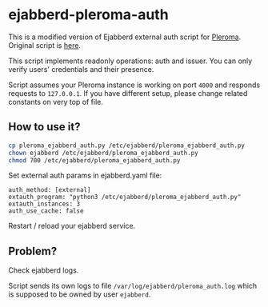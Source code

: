 # ejabberd-pleroma-auth

This is a modified version of Ejabberd external auth script for [Pleroma](https://pleroma.social/). Original script is [here](https://github.com/processone/ejabberd/blob/master/test/ejabberd_SUITE_data/extauth.py).

This script implements readonly operations: auth and issuer. You can only verify users' credentials and their presence.  

Script assumes your Pleroma instance is working on port `4000` and responds requests to `127.0.0.1`. If you have different setup, please change related constants on very top of file.


## How to use it?

```bash
cp pleroma_ejabberd_auth.py /etc/ejabberd/pleroma_ejabberd_auth.py
chown ejabberd /etc/ejabberd/pleroma_ejabberd_auth.py
chmod 700 /etc/ejabberd/pleroma_ejabberd_auth.py
```

Set external auth params in ejabberd.yaml file:

```
auth_method: [external]
extauth_program: "python3 /etc/ejabberd/pleroma_ejabberd_auth.py"
extauth_instances: 3
auth_use_cache: false
```

Restart / reload your ejabberd service.

## Problem?
Check ejabberd logs.

Script sends its own logs to file `/var/log/ejabberd/pleroma_auth.log` which is supposed to be owned by user `ejabberd`.
